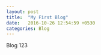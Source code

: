 ```yaml
---
layout: post
title:  "My First Blog"
date:   2016-10-26 12:54:59 +0530
categories: Blog
---
```

Blog 123
